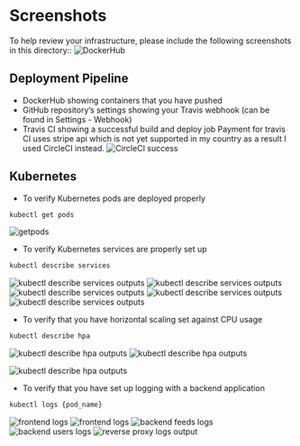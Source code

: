 # Screenshots
To help review your infrastructure, please include the following screenshots in this directory::
![DockerHub](dockerHub-repo.png)

## Deployment Pipeline
* DockerHub showing containers that you have pushed
* GitHub repository’s settings showing your Travis webhook (can be found in Settings - Webhook)
* Travis CI showing a successful build and deploy job
Payment for travis CI uses stripe api which is not yet supported in my country as a result I used CircleCI instead.
![CircleCI success](circleCI-successful-build.png)

## Kubernetes
* To verify Kubernetes pods are deployed properly
```bash
kubectl get pods
```
![getpods](kubectl-get-pods-screenshots.png)
* To verify Kubernetes services are properly set up
```bash
kubectl describe services
```
![kubectl describe services outputs](describeService-01.png)
![kubectl describe services outputs](describeService-02.png)
![kubectl describe services outputs](describeService-03.png)
![kubectl describe services outputs](describeService-04.png)
![kubectl describe services outputs](describeService-05.png)
* To verify that you have horizontal scaling set against CPU usage
```bash
kubectl describe hpa
```
![kubectl describe hpa outputs](03-kubectl-describe-hpa-outputspng.png)
![kubectl describe hpa outputs](01-kubectl-describe-hpa-outputspng.png)

![kubectl describe hpa outputs](02-kubectl-describe-hpa-outputspng.png)

* To verify that you have set up logging with a backend application
```bash
kubectl logs {pod_name}
```
![frontend logs](01-frontend-logs-sreenshots.png)
![frontend logs](02-frontend-logs-sreenshots.png)
![backend feeds logs](backend-feed-logs-sreenshots.png)
![backend users logs](backend-user-logs-sreenshots.png)
![reverse proxy logs output](reverseproxy-logs-sreenshots.png)